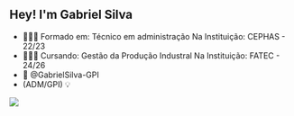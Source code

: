 ## Hey! I'm Gabriel Silva
- 👨🏻‍🎓 Formado em: Técnico em administração
Na Instituição: CEPHAS - 22/23
- 👷🏼‍♂️ Cursando: Gestão da Produção Industral
Na Instituição: FATEC - 24/26
- 📧 @GabrielSilva-GPI
- (ADM/GPI) 💡
<td><img src=https://user-images.githubusercontent.com/74038190/225813708-98b745f2-7d22-48cf-9150-083f1b00d6c9.gif)


